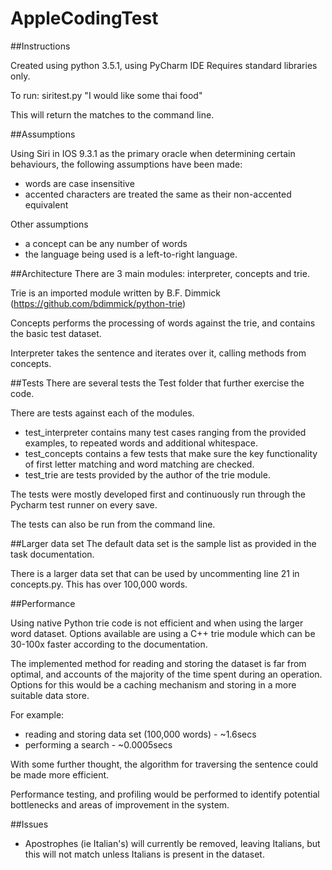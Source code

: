 # AppleCodingTest

##Instructions

Created using python 3.5.1, using PyCharm IDE
Requires standard libraries only.

To run:
siritest.py "I would like some thai food"

This will return the matches to the command line.


##Assumptions

Using Siri in IOS 9.3.1 as the primary oracle when determining certain behaviours, the following assumptions have been made:
- words are case insensitive
- accented characters are treated the same as their non-accented equivalent

Other assumptions
- a concept can be any number of words
- the language being used is a left-to-right language.



##Architecture
There are 3 main modules: interpreter, concepts and trie.

Trie is an imported module written by B.F. Dimmick (https://github.com/bdimmick/python-trie)

Concepts performs the processing of words against the trie, and contains the basic test dataset.

Interpreter takes the sentence and iterates over it, calling methods from concepts.


##Tests
There are several tests the Test folder that further exercise the code.

There are tests against each of the modules.

- test_interpreter contains many test cases ranging from the provided examples, to repeated words and additional whitespace.
- test_concepts contains a few tests that make sure the key functionality of first letter matching and word matching are checked.
- test_trie are tests provided by the author of the trie module.

The tests were mostly developed first and continuously run through the Pycharm test runner on every save.

The tests can also be run from the command line.


##Larger data set
The default data set is the sample list as provided in the task documentation.

There is a larger data set that can be used by uncommenting line 21 in concepts.py. This has over 100,000 words.



##Performance

Using native Python trie code is not efficient and when using the larger word dataset. Options available are using a C++ trie module which can be 30-100x faster according to the documentation.

The implemented method for reading and storing the dataset is far from optimal, and accounts of the majority of the time spent during an operation. Options for this would be a caching mechanism and storing in a more suitable data store.

For example:

- reading and storing data set (100,000 words) - ~1.6secs
- performing a search - ~0.0005secs

With some further thought, the algorithm for traversing the sentence could be made more efficient.

Performance testing, and profiling would be performed to identify potential bottlenecks and areas of improvement in the system.

##Issues

- Apostrophes (ie Italian's) will currently be removed, leaving Italians, but this will not match unless Italians is present in the dataset.
